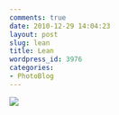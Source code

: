 ```yaml
---
comments: true
date: 2010-12-29 14:04:23
layout: post
slug: lean
title: Lean
wordpress_id: 3976
categories:
- PhotoBlog
---
```


![](http://ryanfitzer.com/main/wp-content/uploads/2010/12/photo10-950x709.jpg)
